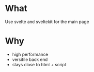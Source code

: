 # What

Use svelte and sveltekit for the main page

# Why

- high performance
- versitile back end
- stays close to html + script
